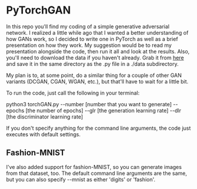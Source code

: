 # PyTorchGAN

In this repo you'll find my coding of a simple generative adversarial network. I realized a little while ago that I wanted a better understanding of how GANs work, so I decided to write one in PyTorch as well as a brief presentation on how they work. My suggestion would be to read my presentation alongside the code, then run it all and look at the results. Also, you'll need to download the data if you haven't already. Grab it from [here](http://yann.lecun.com/exdb/mnist/) and save it in the same directory as the .py file in a ./data subdirectory. 

My plan is to, at some point, do a similar thing for a couple of other GAN variants (DCGAN, CGAN, WGAN, etc.), but that'll have to wait for a little bit. 

To run the code, just call the following in your terminal:

python3 torchGAN.py --number [number that you want to generate] --epochs [the number of epochs] --glr [the generation learning rate] --dlr [the discriminator learning rate]
  
If you don't specify anything for the command line arguments, the code just executes with default settings.

## Fashion-MNIST

I've also added support for fashion-MNIST, so you can generate images from that dataset, too. The default command line arguments are the same, but you can also specify --mnist as either 'digits' or 'fashion'. 
